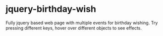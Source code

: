 # jquery-birthday-wish
Fully jquery based web page with multiple events for birthday wishing.
Try pressing different keys, hover over different objects to see effects.
